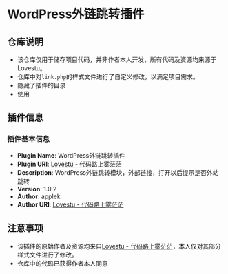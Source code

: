 # WordPress外链跳转插件

## 仓库说明
- 该仓库仅用于储存项目代码，并非作者本人开发，所有代码及资源均来源于Lovestu。
- 仓库中对`link.php`的样式文件进行了自定义修改，以满足项目需求。
- 隐藏了插件的目录
- 使用

## 插件信息

### 插件基本信息
- **Plugin Name**: WordPress外链跳转插件
- **Plugin URI**: [Lovestu - 代码路上雾茫茫](https://www.lovestu.com) 
- **Description**: WordPress外链跳转模块，外部链接，打开以后提示是否外站跳转
- **Version**: 1.0.2
- **Author**: applek
- **Author URI**: [Lovestu - 代码路上雾茫茫](https://www.lovestu.com) 

## 注意事项
- 该插件的原始作者及资源均来自[Lovestu - 代码路上雾茫茫](https://www.lovestu.com)，本人仅对其部分样式文件进行了修改。
- 仓库中的代码已获得作者本人同意